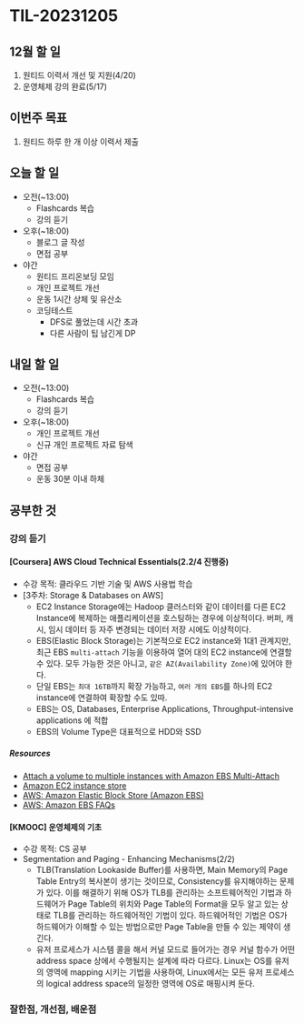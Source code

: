 # TIL-20231205

## 12월 할 일

1. 원티드 이력서 개선 및 지원(4/20)
2. 운영체제 강의 완료(5/17)

## 이번주 목표

1. 원티드 하루 한 개 이상 이력서 제출

## 오늘 할 일

- 오전(~13:00)
  - Flashcards 복습
  - 강의 듣기
- 오후(~18:00)
  - 블로그 글 작성
  - 면접 공부
- 야간
  - 원티드 프리온보딩 모임
  - 개인 프로젝트 개선
  - 운동 1시간 상체 및 유산소
  - 코딩테스트
    - DFS로 풀었는데 시간 초과
    - 다른 사람이 팁 남긴게 DP

## 내일 할 일

- 오전(~13:00)
  - Flashcards 복습
  - 강의 듣기
- 오후(~18:00)
  - 개인 프로젝트 개선
  - 신규 개인 프로젝트 자료 탐색
- 야간
  - 면접 공부
  - 운동 30분 이내 하체

## 공부한 것

### 강의 듣기

#### [Coursera] AWS Cloud Technical Essentials(2.2/4 진행중)

- 수강 목적: 클라우드 기반 기술 및 AWS 사용법 학습
- [3주차: Storage & Databases on AWS]
  - EC2 Instance Storage에는 Hadoop 클러스터와 같이 데이터를 다른 EC2 Instance에 복제하는 애플리케이션을 호스팅하는 경우에 이상적이다. 버퍼, 캐시, 임시 데이터 등 자주 변경되는 데이터 저장 시에도 이상적이다.
  - EBS(Elastic Block Storage)는 기본적으로 EC2 instance와 1대1 관계지만, 최근 EBS `multi-attach` 기능을 이용하여 열어 대의 EC2 instance에 연결할 수 있다. 모두 가능한 것은 아니고, `같은 AZ(Availability Zone)`에 있어야 한다.
  - 단일 EBS는 `최대 16TB`까지 확장 가능하고, `여러 개의 EBS`를 하나의 EC2 instance에 연결하여 확장할 수도 있따.
  - EBS는 OS, Databases, Enterprise Applications, Throughput-intensive applications 에 적합
  - EBS의 Volume Type은 대표적으로 HDD와 SSD

##### Resources

- [Attach a volume to multiple instances with Amazon EBS Multi-Attach](https://docs.aws.amazon.com/AWSEC2/latest/UserGuide/ebs-volumes-multi.html)
- [Amazon EC2 instance store](https://docs.aws.amazon.com/AWSEC2/latest/UserGuide/InstanceStorage.html)
- [AWS: Amazon Elastic Block Store (Amazon EBS)](https://docs.aws.amazon.com/AWSEC2/latest/UserGuide/AmazonEBS.html)
- [AWS: Amazon EBS FAQs](https://aws.amazon.com/ebs/faqs/)

#### [KMOOC] 운영체제의 기초

- 수강 목적: CS 공부
- Segmentation and Paging - Enhancing Mechanisms(2/2)
  - TLB(Translation Lookaside Buffer)를 사용하면, Main Memory의 Page Table Entry의 복사본이 생기는 것이므로, Consistency를 유지해야하는 문제가 있다. 이를 해결하기 위해 OS가 TLB를 관리하는 소프트웨어적인 기법과 하드웨어가 Page Table의 위치와 Page Table의 Format을 모두 알고 있는 상태로 TLB를 관리하는 하드웨어적인 기법이 있다. 하드웨어적인 기법은 OS가 하드웨어가 이해할 수 있는 방법으로만 Page Table을 만들 수 있는 제약이 생긴다.
  - 유저 프로세스가 시스템 콜을 해서 커널 모드로 들어가는 경우 커널 함수가 어떤 address space 상에서 수행될지는 설계에 따라 다르다. Linux는 OS를 유저의 영역에 mapping 시키는 기법을 사용하여, Linux에서는 모든 유저 프로세스의 logical address space의 일정한 영역에 OS로 매핑시켜 둔다.

### 잘한점, 개선점, 배운점

